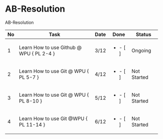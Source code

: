 # AB-Resolution
AB-Resolution

| No | Task | Date | Done | Status | 
|----|------|------|------|--------|
| 1 | Learn How to use Github @ WPU { PL 2-4 } | 3/12 |<ul><li>- [ ]</li></ul> | Ongoing | 
| 2 | Learn How to use Git @ WPU { PL 5-7 } | 4/12 |<ul><li>- [ ]</li></ul> | Not Started |
| 3 | Learn How to use Git @ WPU { PL 8-10 } | 5/12 |<ul><li>- [ ]</li></ul> | Not Started |
| 4 | Learn How to use Git @WPU { PL 11-14 } | 6/12 |<ul><li>- [ ]</li></ul> | Not Started |
